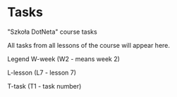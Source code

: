 # Tasks
"Szkoła DotNeta" course tasks

All tasks from all lessons of the course will appear here.

Legend
W-week (W2 - means week 2)

L-lesson (L7 - lesson 7)

T-task (T1 - task number)
